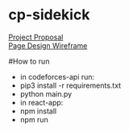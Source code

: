 # cp-sidekick
[Project Proposal](https://docs.google.com/document/d/1nrXsxU7jkXfNI-IpFC87VYy9KPYFKFKbZFdd6i-2rQg/edit)  
[Page Design Wireframe](https://app.moqups.com/OgNgD0tPey/view/page/a9de4d023)

#How to run
* in codeforces-api run: 
* pip3 install -r requirements.txt
* python main.py
* in react-app: 
* npm install
* npm run
